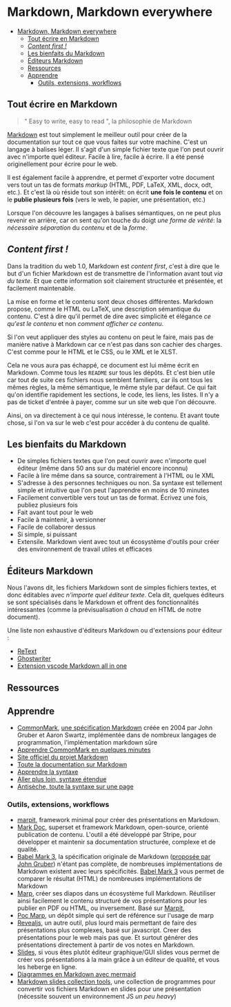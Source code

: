 # Markdown, Markdown everywhere

- [Markdown, Markdown everywhere](#markdown-markdown-everywhere)
  - [Tout écrire en Markdown](#tout-écrire-en-markdown)
  - [*Content first !*](#content-first-)
  - [Les bienfaits du Markdown](#les-bienfaits-du-markdown)
  - [Éditeurs Markdown](#éditeurs-markdown)
  - [Ressources](#ressources)
  - [Apprendre](#apprendre)
    - [Outils, extensions, workflows](#outils-extensions-workflows)

## Tout écrire en Markdown

>" Easy to write, easy to read ", la philosophie de Markdown

[Markdown](https://daringfireball.net/projects/markdown) est tout simplement le meilleur outil pour créer de la documentation sur tout ce que vous faites sur votre machine. C'est un langage à balises léger. Il s'agit d'un simple fichier texte que l'on peut ouvrir avec n'importe quel éditeur. Facile à lire, facile à écrire. Il a été pensé originellement pour écrire pour le web.

Il est également facile à apprendre, et permet d'exporter votre document vers tout un tas de formats *markup* (HTML, PDF, LaTeX, XML, docx, odt, etc.). Et c'est là où réside tout son intérêt: on écrit **une fois le contenu** et on le **publie plusieurs fois** (vers le web, le papier, une présentation, etc.)

Lorsque l'on découvre les langages à balises sémantiques, on ne peut plus revenir en arrière, car on sent qu'on touche du doigt *une forme de vérité*: la *nécessaire séparation* du *contenu* et de la *forme*.

## *Content first !*

Dans la tradition du web 1.0, Markdown est *content first*, c'est à dire que le but d'un fichier Markdown est de transmettre de l'information avant tout *via du texte*. Et que cette information soit clairement structurée et présentée, et facilement maintenable.

La mise en forme et le contenu sont deux choses différentes. Markdown propose, comme le HTML ou LaTeX, une description sémantique du contenu. C'est à dire qu'il permet de dire avec simplicité et élégance *ce qu'est le contenu* et non *comment afficher ce contenu*. 

Si l'on veut appliquer des styles au contenu on peut le faire, mais pas de manière native à Markdown car ce n'est pas dans son cachier des charges. C'est comme pour le HTML et le CSS, ou le XML et le XLST.

Cela ne vous aura pas échappé, ce document est lui même écrit en Markdown. Comme tous les `README` sur tous les dépôts. Et c'est bien utile car tout de suite ces fichiers nous semblent familiers, car ils ont tous les mêmes règles, la même sémantique, le même style par défaut. Ce qui fait qu'on identifie rapidement les sections, le code, les liens, les listes. Il n'y a pas de ticket d'entrée à payer, comme sur un site web que l'on découvre. 

Ainsi, on va directement à ce qui nous intéresse, le contenu. Et avant toute chose, si l'on va sur le web c'est pour accéder à du contenu de qualité.

## Les bienfaits du Markdown

- De simples fichiers textes que l'on peut ouvrir avec n'importe quel éditeur (même dans 50 ans sur du matériel encore inconnu)
- Facile à lire même dans sa source, contrairement à l'HTML ou le XML
- S'adresse à des personnes techniques ou non. Sa syntaxe est tellement simple et intuitive que l'on peut l'apprendre en moins de 10 minutes
- Facilement convertible vers tout un tas de format. Écrivez une fois, publiez plusieurs fois
- Fait avant tout pour le web
- Facile à maintenir, à versionner
- Facile de collaborer dessus
- Si simple, si puissant
- Extensile. Markdown vient avec tout un écosystème d'outils pour créer des environnement de travail utiles et efficaces


## Éditeurs Markdown

Nous l'avons dit, les fichiers Markdown sont de simples fichiers textes, et donc éditables avec *n'importe quel éditeur texte*. Cela dit, quelques éditeurs se sont spécialisés dans le Markdown et offrent des fonctionnalités intéressantes (comme la prévisualisation *à chaud* en HTML de notre document).

Une liste non exhaustive d'éditeurs Markdown ou d'extensions pour éditeur :

- [ReText](https://github.com/retext-project/retext)
- [Ghostwriter](https://wereturtle.github.io/ghostwriter/)
- [Extension vscode Markdown all in one](https://marketplace.visualstudio.com/items?itemName=yzhang.markdown-all-in-one)

## Ressources

## Apprendre

- [CommonMark](https://commonmark.org/), [une spécification Markdown](https://spec.commonmark.org/) créée en 2004 par John Gruber et Aaron Swartz, implémentée dans de nombreux langages de programmation, l'implémentation markdown sûre
- [Apprendre CommonMark en quelques minutes](https://commonmark.org/help/)
- [Site officiel du projet Markdown](https://daringfireball.net/projects/markdown/)
- [Toute la documentation sur Markdown](https://www.markdownguide.org)
- [Apprendre la syntaxe](https://www.markdownguide.org/basic-syntax)
- [Aller plus loin, syntaxe étendue](https://www.markdownguide.org/extended-syntax/)
- [Antisèche, toute la syntaxe sur une page](https://www.markdownguide.org/cheat-sheet/)

### Outils, extensions, workflows

- [marpit](https://marpit.marp.app/), framework minimal pour créer des présentations en Markdown.
- [Mark Doc](https://markdoc.io/), superset et framework Markdown, open-source, orienté publication de contenu. L'outil a été développé par Stripe, pour développer et maintenir sa documentation structurée, complexe et de qualité.
- [Babel Mark 3](https://babelmark.github.io/), la spécification originale de Markdown ([proposée par John Gruber](https://daringfireball.net/projects/markdown/syntax)) n'étant pas complète, de nombreuses implémentations de Markdown existent avec leurs spécificités. [Babel Mark 3](https://babelmark.github.io/) vous permet de comparer le résultat (HTML) de nombreuses implémentations de Markdown  
- [Marp](https://marp.app/), créer ses diapos dans un écosystème full Markdown. Réutiliser ainsi facilement le contenu structuré de vos présentations pour les publier en PDF ou HTML, ou inversement. Basé sur [Marpit](https://marpit.marp.app/), 
- [Poc Marp](https://github.com/websealevel/poc-marp), un dépôt simple qui sert de référence sur l'usage de marp
- [Revealjs](https://revealjs.com/), un autre outil, plus lourd mais permettant de faire des présentations plus complexes, basé sur javascript. Creer des présentations pour le web mais pas que. Et surtout générer des présentations directement à partir de vos notes en Markdown.
- [Slides](https://slides.com/), si vous êtes plutôt éditeur graphique/GUI slides vous permet de créer vos présentations à la main grâce à un éditeur de qualité, et vous les heberge en ligne.
- [Diagrammes en Markdown avec mermaid](https://mermaid-js.github.io/mermaid/#/)
- [Markdown slides collection tools](https://gist.github.com/johnloy/27dd124ad40e210e91c70dd1c24ac8c8), une collection de programmes pour convertir vos fichiers Markdown en slides pour une présentation (nécessite souvent un environnement JS *un peu heavy*)